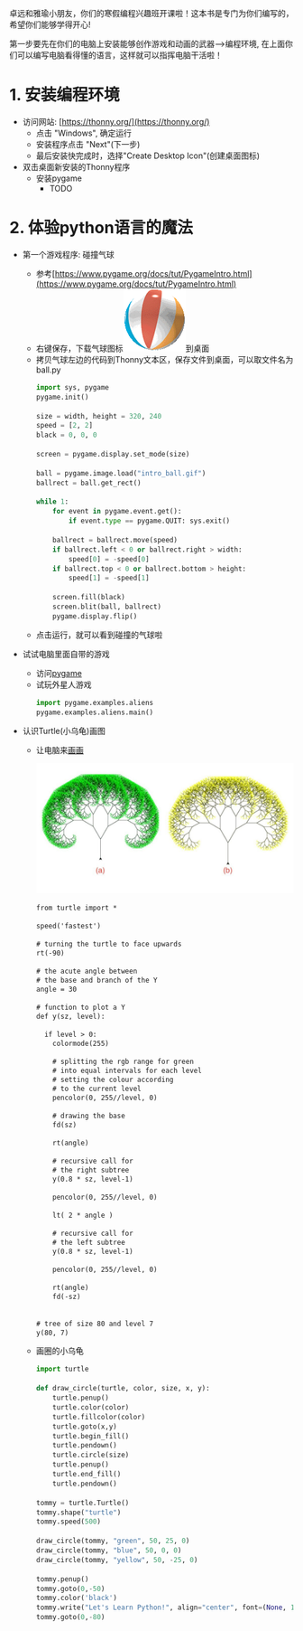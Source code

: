卓远和雅瑜小朋友，你们的寒假编程兴趣班开课啦！这本书是专门为你们编写的，希望你们能够学得开心!

第一步要先在你们的电脑上安装能够创作游戏和动画的武器-->编程环境, 在上面你们可以编写电脑看得懂的语言，这样就可以指挥电脑干活啦！

# 1. 安装编程环境

- 访问网站: [https://thonny.org/](https://thonny.org/)
  - 点击 "Windows", 确定运行
  - 安装程序点击 "Next"(下一步)
  - 最后安装快完成时，选择"Create Desktop Icon"(创建桌面图标)
- 双击桌面新安装的Thonny程序
  - 安装pygame
    - TODO

# 2. 体验python语言的魔法

- 第一个游戏程序: 碰撞气球
  - 参考[https://www.pygame.org/docs/tut/PygameIntro.html](https://www.pygame.org/docs/tut/PygameIntro.html)
  - 右键保存，下载气球图标<img src="intro_ball.gif">到桌面
  - 拷贝气球左边的代码到Thonny文本区，保存文件到桌面，可以取文件名为ball.py
    ```python
    import sys, pygame
    pygame.init()

    size = width, height = 320, 240
    speed = [2, 2]
    black = 0, 0, 0

    screen = pygame.display.set_mode(size)

    ball = pygame.image.load("intro_ball.gif")
    ballrect = ball.get_rect()

    while 1:
        for event in pygame.event.get():
            if event.type == pygame.QUIT: sys.exit()

        ballrect = ballrect.move(speed)
        if ballrect.left < 0 or ballrect.right > width:
            speed[0] = -speed[0]
        if ballrect.top < 0 or ballrect.bottom > height:
            speed[1] = -speed[1]

        screen.fill(black)
        screen.blit(ball, ballrect)
        pygame.display.flip()
    ```
  - 点击运行，就可以看到碰撞的气球啦
- 试试电脑里面自带的游戏
  - 访问[pygame](https://www.pygame.org/docs/ref/examples.html)
  - 试玩外星人游戏
    ```python
    import pygame.examples.aliens
    pygame.examples.aliens.main()
    ```

- 认识Turtle(小乌龟)画图
  - 让电脑来[画画](https://www.geeksforgeeks.org/y-fractal-tree-in-python-using-turtle/) 

    <img src='trees.jpg'>

    ```
    from turtle import *

    speed('fastest') 

    # turning the turtle to face upwards 
    rt(-90) 

    # the acute angle between 
    # the base and branch of the Y 
    angle = 30

    # function to plot a Y 
    def y(sz, level): 

      if level > 0: 
        colormode(255) 
        
        # splitting the rgb range for green 
        # into equal intervals for each level 
        # setting the colour according 
        # to the current level 
        pencolor(0, 255//level, 0) 
        
        # drawing the base 
        fd(sz) 

        rt(angle) 

        # recursive call for 
        # the right subtree 
        y(0.8 * sz, level-1) 
        
        pencolor(0, 255//level, 0) 
        
        lt( 2 * angle ) 

        # recursive call for 
        # the left subtree 
        y(0.8 * sz, level-1) 
        
        pencolor(0, 255//level, 0) 
        
        rt(angle) 
        fd(-sz) 
        
        
    # tree of size 80 and level 7 
    y(80, 7) 
    ```

  - 画圈的小乌龟
    ```python
    import turtle

    def draw_circle(turtle, color, size, x, y):
        turtle.penup()
        turtle.color(color)
        turtle.fillcolor(color)
        turtle.goto(x,y)
        turtle.begin_fill()
        turtle.pendown()
        turtle.circle(size)
        turtle.penup()
        turtle.end_fill()
        turtle.pendown()

    tommy = turtle.Turtle()
    tommy.shape("turtle")
    tommy.speed(500)

    draw_circle(tommy, "green", 50, 25, 0)
    draw_circle(tommy, "blue", 50, 0, 0)
    draw_circle(tommy, "yellow", 50, -25, 0)

    tommy.penup()
    tommy.goto(0,-50)
    tommy.color('black')
    tommy.write("Let's Learn Python!", align="center", font=(None, 16, "bold"))
    tommy.goto(0,-80)
    ```

